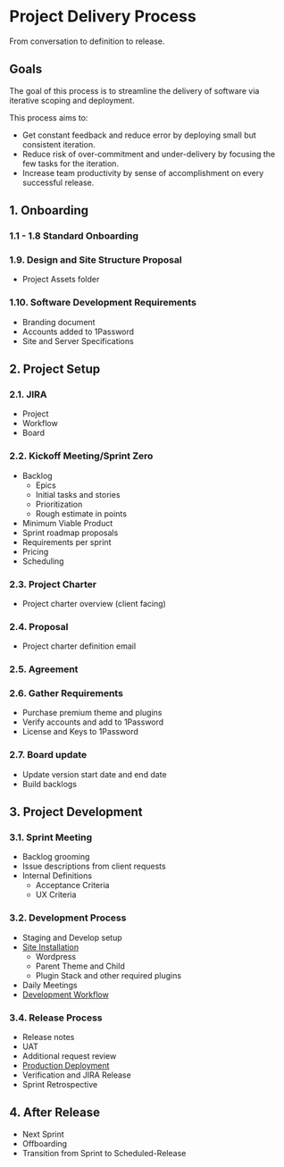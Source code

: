 # Project Delivery Process

From conversation to definition to release.



## Goals

The goal of this process is to streamline the delivery of software via iterative scoping and deployment.

This process aims to:
- Get constant feedback and reduce error by deploying small but consistent iteration.
- Reduce risk of over-commitment and under-delivery by focusing the few tasks for the iteration.
- Increase team productivity by sense of accomplishment on every successful release.




## 1. Onboarding 

### 1.1 - 1.8 Standard Onboarding

### 1.9. Design and Site Structure Proposal

* Project Assets folder

### 1.10.  Software Development Requirements

* Branding document
* Accounts added to 1Password
* Site and Server Specifications




## 2. Project Setup

### 2.1. JIRA
- Project
- Workflow
- Board

### 2.2. Kickoff Meeting/Sprint Zero
 
- Backlog
    - Epics
    - Initial tasks and stories
    - Prioritization
    - Rough estimate in points
- Minimum Viable Product
- Sprint roadmap proposals
- Requirements per sprint
- Pricing
- Scheduling

### 2.3. Project Charter

- Project charter overview (client facing)  

### 2.4. Proposal

- Project charter definition email  

### 2.5. Agreement
 
### 2.6. Gather Requirements

- Purchase premium theme and plugins
- Verify accounts and add to 1Password
- License and Keys to 1Password

### 2.7. Board update

- Update version start date and end date
- Build backlogs




## 3. Project Development

### 3.1. Sprint Meeting

- Backlog grooming
- Issue descriptions from client requests
- Internal Definitions 
  - Acceptance Criteria
  - UX Criteria

### 3.2. Development Process

- Staging and Develop setup
- [Site Installation](https://github.com/radapdal/process/blob/master/siteinstallationprocedures.md)
  - Wordpress
  - Parent Theme and Child
  - Plugin Stack and other required plugins
- Daily Meetings
- [Development Workflow](https://github.com/radapdal/process/blob/master/webdevelopmentworkflow.md)

### 3.4. Release Process

- Release notes
- UAT
- Additional request review
- [Production Deployment](https://github.com/radapdal/process/blob/master/deploymentprocedures.md)
- Verification and JIRA Release
- Sprint Retrospective



## 4. After Release

- Next Sprint
- Offboarding
- Transition from Sprint to Scheduled-Release 
